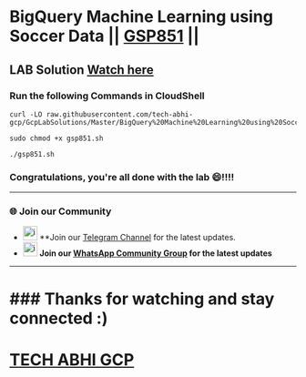 # BigQuery Machine Learning using Soccer Data || [GSP851](https://www.cloudskillsboost.google/focuses/23293?parent=catalog) ||

## LAB Solution [Watch here](https://youtu.be/vKRQHIPFkng)


### Run the following Commands in CloudShell

```
curl -LO raw.githubusercontent.com/tech-abhi-gcp/GcpLabSolutions/Master/BigQuery%20Machine%20Learning%20using%20Soccer%20Data/gsp851.sh

sudo chmod +x gsp851.sh

./gsp851.sh

```

### Congratulations, you're all done with the lab 😄!!!!

---

### 🌐 Join our Community

- <img src="https://github.com/user-attachments/assets/a4a4b767-151c-461d-bca1-da6d4c0cd68a" alt="icon" width="25" height="25"> **Join our [Telegram Channel](https://t.me/techabhigcp) for the latest updates.
- <img src="https://github.com/user-attachments/assets/aa10b8b2-5424-40bc-8911-7969f29f6dae" alt="icon" width="25" height="25"> **Join our [WhatsApp Community Group](https://chat.whatsapp.com/HNNnudX6HvU3HCLxYVIovo) for the latest updates**

---

# ### Thanks for watching and stay connected :)

# [TECH ABHI GCP](https://www.youtube.com/@tech-abhi-gcp)




